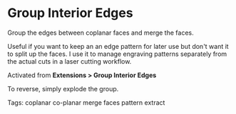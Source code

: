# Group Interior Edges

Group the edges between coplanar faces and merge the faces.

Useful if you want to keep an an edge pattern for later use but don't want it to
split up the faces. I use it to manage engraving patterns separately from the
actual cuts in a laser cutting workflow.

Activated from **Extensions > Group Interior Edges**

To reverse, simply explode the group.


Tags: coplanar co-planar merge faces pattern extract
